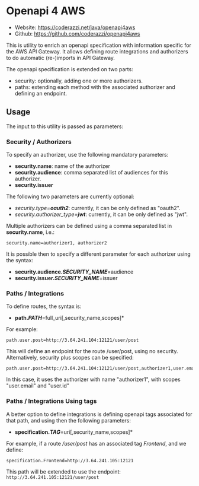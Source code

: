 # Openapi 4 AWS 

* Website: https://coderazzi.net/java/openapi4aws
* Github: https://github.com/coderazzi/openapi4aws

This is utility to enrich an openapi specification with information specific for the AWS API Gateway.
It allows defining route integrations and authorizers to do automatic (re-)imports in API Gateway.

The openapi specification is extended on two parts:
- security: optionally, adding one or more authorizers.
- paths: extending each method with the associated authorizer and defining an endpoint.

## Usage

The input to this utility is passed as parameters:

### Security / Authorizers

To specify an authorizer, use the following mandatory parameters:
- **security.name**: name of the authorizer
- **security.audience**: comma separated list of audiences for this authorizer.
- **security.issuer**

The following two parameters are currently optional:
- *security.type=**oauth2***: currently, it can be only defined as "oauth2".
- *security.authorizer_type=**jwt***: currently, it can be only defined as "jwt".

Multiple authorizers can be defined using a comma separated list in **security.name**, i.e.:

    security.name=authorizer1, authorizer2

It is possible then to specify a different parameter for each authorizer using the syntax:

- **security.audience.*SECURITY_NAME***=audience
- **security.issuer.*SECURITY_NAME***=issuer

### Paths / Integrations

To define routes, the syntax is:

- **path.*PATH***=full_uri[,security_name,scopes]*

For example:

    path.user.post=http://3.64.241.104:12121/user/post

This will define an endpoint for the route /user/post, using no security. 
Alternatively, security plus scopes can be specified:

    path.user.post=http://3.64.241.104:12121/user/post,authorizer1,user.email,user.id

In this case, it uses the authorizer with name "authorizer1", with scopes "user.email" and "user.id"

### Paths / Integrations Using tags

A better option to define integrations is defining openapi tags associated for that path, 
and using then the following parameters:

- **specification.*TAG***=uri[,security_name,scopes]*

For example, if a route */user/post* has an associated tag *Frontend*, and we define:

    specification.Frontend=http://3.64.241.105:12121

This path will be extended to use the endpoint: `http://3.64.241.105:12121/user/post`
